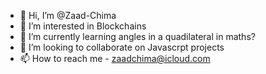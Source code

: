 - 👋 Hi, I’m @Zaad-Chima
- 👀 I’m interested in Blockchains
- 🌱 I’m currently learning angles in a quadilateral in maths?
- 💞️ I’m looking to collaborate on Javascrpt projects
- 📫 How to reach me - 
zaadchima@icloud.com

<!---
Zaad-Chima/Zaad-Chima is a ✨ special ✨ repository because its `README.md` (this file) appears on your GitHub profile.
You can click the Preview link to take a look at your changes.
--->

